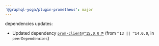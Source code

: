 ```yaml
---
'@graphql-yoga/plugin-prometheus': major
---
```

dependencies updates:
  - Updated dependency [`prom-client@^15.0.0`
    ↗︎](https://www.npmjs.com/package/prom-client/v/15.0.0) (from `^13 || ^14.0.0`, in
    `peerDependencies`)
